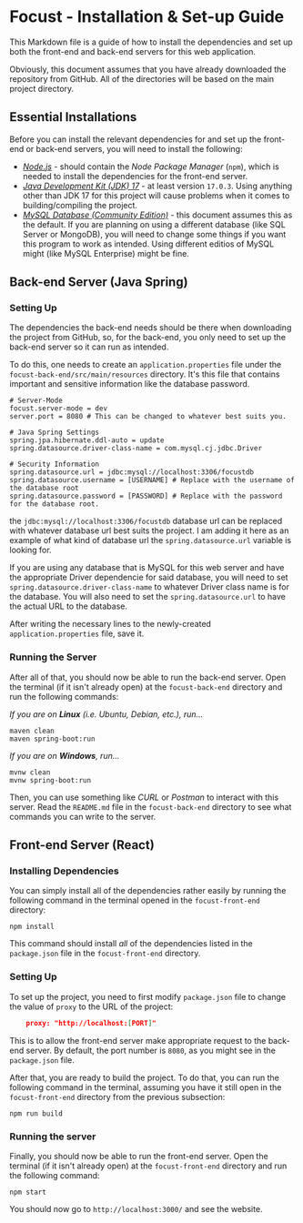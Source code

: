 # Focust - Installation & Set-up Guide
This Markdown file is a guide of how to install the dependencies and set up both the front-end and back-end servers for this web application.

Obviously, this document assumes that you have already downloaded the repository from GitHub. All of the directories will be based on the main project directory.

## Essential Installations
Before you can install the relevant dependencies for and set up the front-end or back-end servers, you will need to install the following:

* [*Node.js*](https://nodejs.org/en/download) - should contain the *Node Package Manager* (`npm`), which is needed to install the dependencies for the front-end server.
* [*Java Development Kit (JDK) 17*](https://www.oracle.com/java/technologies/downloads/#java17) - at least version `17.0.3`. Using anything other than JDK 17 for this project will cause problems when it comes to building/compiling the project.
* [*MySQL Database (Community Edition)*](https://dev.mysql.com/downloads/installer/) - this document assumes this as the default. If you are planning on using a different database (like SQL Server or MongoDB), you will need to change some things if you want this program to work as intended. Using different editios of MySQL might (like MySQL Enterprise) might be fine. 

## Back-end Server (Java Spring)

### Setting Up
The dependencies the back-end needs should be there when downloading the project from GitHub, so, for the back-end, you only need to set up the back-end server so it can run as intended.

To do this, one needs to create an `application.properties` file under the `focust-back-end/src/main/resources` directory. It's this file that contains important and sensitive information like the database password. 

```
# Server-Mode
focust.server-mode = dev
server.port = 8080 # This can be changed to whatever best suits you.

# Java Spring Settings
spring.jpa.hibernate.ddl-auto = update
spring.datasource.driver-class-name = com.mysql.cj.jdbc.Driver

# Security Information
spring.datasource.url = jdbc:mysql://localhost:3306/focustdb
spring.datasource.username = [USERNAME] # Replace with the username of the database root
spring.datasource.password = [PASSWORD] # Replace with the password for the database root.

```
the `jdbc:mysql://localhost:3306/focustdb` database url can be replaced with whatever database url best suits the project. I am adding it here as an example of what kind of database url the `spring.datasource.url` variable is looking for.

If you are using any database that is MySQL for this web server and have the appropriate Driver dependencie for said database, you will need to set `spring.datasource.driver-class-name` to whatever Driver class name is for the database. You will also need to set the `spring.datasource.url` to have the actual URL to the database. 

After writing the necessary lines to the newly-created `application.properties` file, save it.

### Running the Server
After all of that, you should now be able to run the back-end server. Open the terminal (if it isn't already open) at the `focust-back-end` directory and run the following commands:

*If you are on **Linux** (i.e. Ubuntu, Debian, etc.), run...*
```
maven clean
maven spring-boot:run
```

*If you are on **Windows**, run...*
```
mvnw clean
mvnw spring-boot:run
```

Then, you can use something like *CURL* or *Postman* to interact with this server. Read the `README.md` file in the `focust-back-end` directory to see what commands you can write to the server. 

## Front-end Server (React)

### Installing Dependencies
You can simply install all of the dependencies rather easily by running the following command in the terminal opened in the `focust-front-end` directory:

```
npm install
```

This command should install *all* of the dependencies listed in the `package.json` file in the `focust-front-end` directory.

### Setting Up
To set up the project, you need to first modify `package.json` file to change the value of `proxy` to the URL of the project: 

```json
    proxy: "http://localhost:[PORT]"
```

This is to allow the front-end server make appropriate request to the back-end server. By default, the port number is `8080`, as you might see in the `package.json` file.

After that, you are ready to build the project. To do that, you can run the following command in the terminal, assuming you have it still open in the `focust-front-end` directory from the previous subsection:

```
npm run build
```

### Running the server
Finally, you should now be able to run the front-end server. Open the terminal (if it isn't already open) at the `focust-front-end` directory and run the following command:

```
npm start
```

You should now go to `http://localhost:3000/` and see the website. 